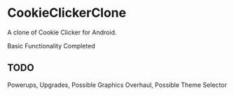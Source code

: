 # CookieClickerClone
A clone of Cookie Clicker for Android.

Basic Functionality Completed

## TODO

Powerups, Upgrades, Possible Graphics Overhaul, Possible Theme Selector
